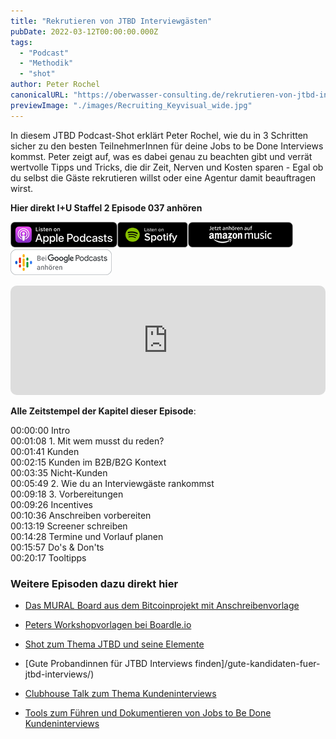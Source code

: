 ```yaml
---
title: "Rekrutieren von JTBD Interviewgästen"
pubDate: 2022-03-12T00:00:00.000Z
tags:
  - "Podcast"
  - "Methodik"
  - "shot"
author: Peter Rochel
canonicalURL: "https://oberwasser-consulting.de/rekrutieren-von-jtbd-interviewgaesten"
previewImage: "./images/Recruiting_Keyvisual_wide.jpg"
---
```


In diesem JTBD Podcast-Shot erklärt Peter Rochel, wie du in 3 Schritten sicher zu den besten TeilnehmerInnen für deine Jobs to be Done Interviews kommst. Peter zeigt auf, was es dabei genau zu beachten gibt und verrät wertvolle Tipps und Tricks, die dir Zeit, Nerven und Kosten sparen - Egal ob du selbst die Gäste rekrutieren willst oder eine Agentur damit beauftragen wirst.

**Hier direkt I+U Staffel 2 Episode 037 anhören**

[![](images/listen-on-apple-podcast.png)](https://podcasts.apple.com/de/podcast/innovate-upgrade/id1354901024?i=1000532701922)[![](images/listen-on-spotify.png)](https://open.spotify.com/episode/6gCuLsOcwc301CwOq22rHs?si=CGXEazODQO2Rz6_w_2hn1Q)[![](images/ListenOn_AmazonMusic_button_Black_RGB_5X_DE-300x73.png)](https://music.amazon.de/podcasts/4838bd28-7b97-4912-80cb-de39a6c75654/episodes/f4716f13-8add-47d4-aca3-d8ffec15df59/innovate-upgrade-rekrutieren-von-jtbd-interviewg%C3%A4sten)[![jobs to be done podcast](images/DE_Google_Podcasts_Badge_8x-300x76.png)](https://podcasts.google.com/feed/aHR0cHM6Ly96dW04cnkucG9kY2FzdGVyLmRlL29iZXJ3YXNzZXIucnNz/episode/cG9kLThlMWNjYjNjZjFkNDI3Mjk5OTM0YjA3Njc?sa=X&ved=0CAUQkfYCahcKEwj4lsyljPj9AhUAAAAAHQAAAAAQAQ)

<iframe data-osano="MARKETING" src="https://embed.podcasts.apple.com/us/podcast/rekrutieren-von-jtbd-interviewg%C3%A4sten/id1354901024?i=1000553817519&amp;itsct=podcast_box_player&amp;itscg=30200&amp;ls=1&amp;theme=auto" height="175px" frameborder="0" sandbox="allow-forms allow-popups allow-same-origin allow-scripts allow-top-navigation-by-user-activation" allow="autoplay *; encrypted-media *;" style="width: 100%; max-width: 660px; overflow: hidden; border-radius: 10px; background-color: transparent;"></iframe>

**Alle Zeitstempel der Kapitel dieser Episode**:

00:00:00 Intro<br>
00:01:08 1. Mit wem musst du reden?<br>
00:01:41 Kunden<br>
00:02:15 Kunden im B2B/B2G Kontext<br>
00:03:35 Nicht-Kunden<br>
00:05:49 2. Wie du an Interviewgäste rankommst<br>
00:09:18 3. Vorbereitungen<br>
00:09:26 Incentives<br>
00:10:36 Anschreiben vorbereiten<br>
00:13:19 Screener schreiben<br>
00:14:28 Termine und Vorlauf planen<br>
00:15:57 Do's & Don'ts<br>
00:20:17 Tooltipps<br>

### Weitere Episoden dazu direkt hier

- [Das MURAL Board aus dem Bitcoinprojekt mit Anschreibenvorlage](https://oberwasser-consulting.de/open-source-jtbd-research/)

- [Peters Workshopvorlagen bei Boardle.io](https://www.boardle.io/boards/jtbd-Hypothesis-Building)

- [Shot zum Thema JTBD und seine Elemente](https://oberwasser-consulting.de/der-job-to-be-done-jtbd/)

- [Gute Probandinnen für JTBD Interviews finden]/gute-kandidaten-fuer-jtbd-interviews/)

- [Clubhouse Talk zum Thema Kundeninterviews](https://oberwasser-consulting.de/podcast043/)

- [Tools zum Führen und Dokumentieren von Jobs to Be Done Kundeninterviews](https://oberwasser-consulting.de/jtbd-tools/)
